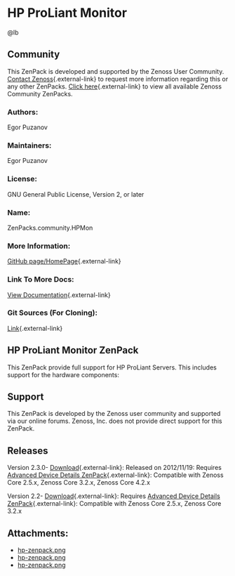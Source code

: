 # HP ProLiant Monitor

@lb[](img/zenpack-hp-zenpack.png)

## Community

This ZenPack is developed and supported by the Zenoss User Community.
[Contact Zenoss](https://tryit.zenoss.com/zenpack-contact/){.external-link} to
request more information regarding this or any other ZenPacks. [Click here](https://zenoss.com/product/zenpacks?f%5B0%5D=im_field_zenpack_category:1021){.external-link} to
view all available Zenoss Community ZenPacks.

### Authors:

Egor Puzanov

### Maintainers:

Egor Puzanov

### License:

GNU General Public License, Version 2, or later

### Name:

ZenPacks.community.HPMon

### More Information:

[GitHub page/HomePage](https://github.com/epuzanov/ZenPacks.community.HPMon){.external-link}

### Link To More Docs:

[View Documentation](http://community.zenoss.org/docs/DOC-3394){.external-link}

### Git Sources (For Cloning):

[Link](https://github.com/epuzanov/ZenPacks.community.HPMon.git){.external-link}

## HP ProLiant Monitor ZenPack

This ZenPack provide full support for HP ProLiant Servers. This includes
support for the hardware components:

## Support

This ZenPack is developed by the Zenoss user community and supported via
our online forums. Zenoss, Inc. does not provide direct support for this
ZenPack.

## Releases

Version 2.3.0- [Download](https://storage.googleapis.com/zenpacks/ZenPacks.community.HPMon/2.3.0/ZenPacks.community.HPMon-2.3.0.egg){.external-link}:   Released on 2012/11/19:   Requires [Advanced Device Details ZenPack](https://help.zenoss.com/display/in/Advanced+Device+Details "ZenPack:Advanced Device Details"){.external-link}:   Compatible with Zenoss Core 2.5.x, Zenoss Core 3.2.x, Zenoss Core
    4.2.x

<!-- -->

Version 2.2- [Download](https://storage.googleapis.com/zenpacks/ZenPacks.community.HPMon/2.2/ZenPacks.community.HPMon-2.2.egg){.external-link}:   Requires [Advanced Device Details ZenPack](https://help.zenoss.com/display/in/Advanced+Device+Details "ZenPack:Advanced Device Details"){.external-link}:   Compatible with Zenoss Core 2.5.x, Zenoss Core 3.2.x

## Attachments:

-   [hp-zenpack.png](img/zenpack-hp-zenpack.png)
-   [hp-zenpack.png](img/zenpack-hp-zenpack.png)
-   [hp-zenpack.png](img/zenpack-hp-zenpack.png)

